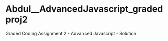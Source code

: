 # Abdul__AdvancedJavascript_gradedproj2
Graded Coding Assignment 2 - Advanced Javascript - Solution
